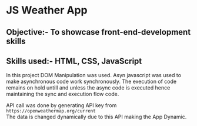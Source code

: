 # JS Weather App

## Objective:- To showcase front-end-development skills

## Skills used:- HTML, CSS, JavaScript

In this project DOM Manipulation was used.
Asyn javascript was used to make asynchronous code work synchronously.
The execution of code remains on hold untill and unless the async code is executed hence maintaining the sync and execution flow code.

API call was done by generating API key from ```https://openweathermap.org/current```\
The data is changed dynamically due to this API making the App Dynamic.
